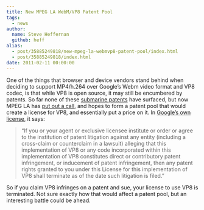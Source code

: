 ```yaml
---
title: New MPEG LA WebM/VP8 Patent Pool
tags:
  - news
author:
  name: Steve Heffernan
  github: heff
alias:
  - post/35885249818/new-mpeg-la-webmvp8-patent-pool/index.html
  - post/35885249818/index.html
date: 2011-02-11 00:00:00
---
```


One of the things that browser and device vendors stand behind when deciding to support MP4/h.264 over Google&rsquo;s Webm video format and VP8 codec, is that while VP8 is open source, it may still be encumbered by patents. So far none of these [submarine patents](http://en.wikipedia.org/wiki/Submarine_patent) have surfaced, but now MPEG LA has [put out a call](http://www.mpegla.com/main/pid/vp8/default.aspx), and hopes to form a patent pool that would create a license for VP8, and essentially put a price on it. In [Google&rsquo;s own license](http://www.webmproject.org/license/additional/), it says:

> &ldquo;If you or your agent or exclusive licensee institute or order or agree to the institution of patent litigation against any entity (including a cross-claim or counterclaim in a lawsuit) alleging that this implementation of VP8 or any code incorporated within this implementation of VP8 constitutes direct or contributory patent infringement, or inducement of patent infringement, then any patent rights granted to you under this License for this implementation of VP8 shall terminate as of the date such litigation is filed.&rdquo;

So if you claim VP8 infringes on a patent and sue, your license to use VP8 is terminated. Not sure exactly how that would affect a patent pool, but an interesting battle could be ahead.
